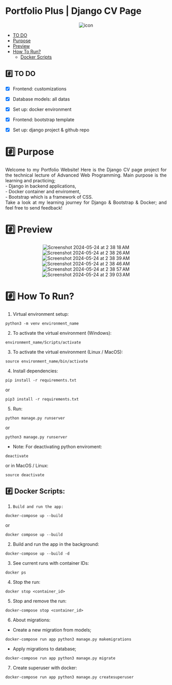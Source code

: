 <h1 align="">Portfolio Plus | Django CV Page</h1>

<div align="center">
    <img src="https://img.icons8.com/?size=100&id=FnTmHRua3mU3&format=png&color=000000" alt="icon">
</div>

*  [TO DO](#hash-todo)
*  [Purpose](#hash-purpose)
*  [Preview](#hash-preview)
*  [How To Run?](#hash-how-to-run)
    *  [Docker Scripts](#hash-docker-scripts)


## :hash: TO DO
- [x] Frontend: customizations
- [x] Database models: all datas 
- [x] Set up: docker environment
- [x] Frontend: bootstrap template
- [x] Set up: django project & github repo


# :hash: Purpose
<div align="justify">
Welcome to my Portfolio Website! Here is the Django CV page project for the technical lecture of Advanced Web Programming. Main purpose is the learning and practicing;<br>
- Django in backend applications,<br>
- Docker container and enviroment,<br>
- Bootstrap which is a framework of CSS.<br>
Take a look at my learning journey for Django & Bootstrap & Docker; and feel free to send feedback!
</div>


# :hash: Preview
<div align="center">
   
![Screenshot 2024-05-24 at 2 38 18 AM](https://github.com/semanurbilada/portfolio_plus/assets/96194982/9fbbff0a-2b67-4d64-8021-2ae1a06ce282)
![Screenshot 2024-05-24 at 2 38 26 AM](https://github.com/semanurbilada/portfolio_plus/assets/96194982/cf75919e-3b24-4cb3-bef1-db4bf75e22fd)
![Screenshot 2024-05-24 at 2 38 39 AM](https://github.com/semanurbilada/portfolio_plus/assets/96194982/c019b20a-ec92-411e-86d2-a0da4d5c221f)
![Screenshot 2024-05-24 at 2 38 46 AM](https://github.com/semanurbilada/portfolio_plus/assets/96194982/c7f48401-8ed0-42ef-b804-e01941d63ff9)
![Screenshot 2024-05-24 at 2 38 57 AM](https://github.com/semanurbilada/portfolio_plus/assets/96194982/232b8e0f-5538-4ccb-a8cb-8fb95544eb50)
![Screenshot 2024-05-24 at 2 39 03 AM](https://github.com/semanurbilada/portfolio_plus/assets/96194982/27d1fac1-5b2b-4a19-992f-209a33c06108)

</div>


# :hash: How To Run?
1. Virtual environment setup:
```
python3 -m venv environment_name
```

2. To activate the virtual environment (Windows):
```
environment_name/Scripts/activate
```

3. To activate the virtual environment (Linux / MacOS):
```
source environment_name/bin/activate
```

4. Install dependencies:
```
pip install -r requirements.txt
```
or
```
pip3 install -r requirements.txt
```

5. Run:
```
python manage.py runserver
```
or
```
python3 manage.py runserver
```

- Note: For deactivating python enviroment:
```
deactivate
```
or in MacOS / Linux:
```
source deactivate
```

## :hash: Docker Scripts:
1. ```Build and run the app:```
```
docker-compose up --build
```
or 
```
docker compose up --build
```

2. Build and run the app in the background:
```
docker-compose up --build -d
```

3. See current runs with container IDs:
```
docker ps
```

4. Stop the run:
```
docker stop <container_id>
```

5. Stop and remove the run:
```
docker-compose stop <container_id>
```

6. About migrations:
- Create a new migration from models;
```
docker-compose run app python3 manage.py makemigrations 
```

- Apply migrations to database;
```
docker-compose run app python3 manage.py migrate
```

7. Create superuser with docker:
```
docker-compose run app python3 manage.py createsuperuser
```
